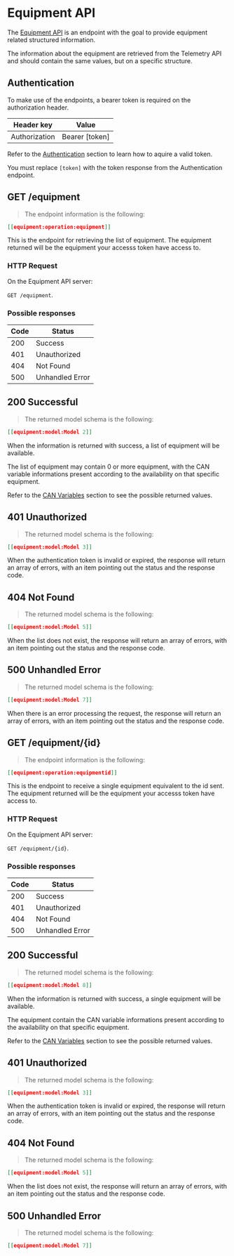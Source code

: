 # Equipment API

The [Equipment API](#equipment-api) is an endpoint with the goal to provide equipment related structured information.

The information about the equipment are retrieved from the Telemetry API and should contain the same values, but on a specific structure.

## Authentication

To make use of the endpoints, a bearer token is required on the authorization header.

Header key    | Value
------------- | -----
Authorization | Bearer [token]

Refer to the [Authentication](#authentication) section to learn how to aquire a valid token.

<aside class="notice">
You must replace <code>[token]</code> with the token response from the Authentication endpoint.
</aside>

## GET /equipment


> The endpoint information is the following:

```json
[[equipment:operation:equipment]]
````

This is the endpoint for retrieving the list of equipment.
The equipment returned will be the equipment your accesss token have access to.

### HTTP Request
On the Equipment API server:

`GET /equipment`.

### Possible responses

Code | Status
---- | ------
200  | Success
401  | Unauthorized
404  | Not Found
500  | Unhandled Error


## 200 Successful

> The returned model schema is the following:

```json
[[equipment:model:Model 2]]
```

When the information is returned with success, a list of equipment will be available.

The list of equipment may contain 0 or more equipment, with the CAN variable
informations present according to the availability on that specific equipment.

Refer to the [CAN Variables](#can-variables) section to see the possible returned values.

## 401 Unauthorized

> The returned model schema is the following:

```json
[[equipment:model:Model 3]]
```

When the authentication token is invalid or expired, the response will return an array of errors, with an item pointing out the status and the response code.

## 404 Not Found

> The returned model schema is the following:

```json
[[equipment:model:Model 5]]
```

When the list does not exist, the response will return an array of errors, with an item pointing out the status and the response code.

## 500 Unhandled Error

> The returned model schema is the following:

```json
[[equipment:model:Model 7]]
```

When there is an error processing the request, the response will return an array of errors, with an item pointing out the status and the response code.

## GET /equipment/{id}

> The endpoint information is the following:

```json
[[equipment:operation:equipmentid]]
````

This is the endpoint to receive a single equipment equivalent to the id sent.
The equipment returned will be the equipment your accesss token have access to.

### HTTP Request
On the Equipment API server:

`GET /equipment/{id}`.

### Possible responses

Code | Status
---- | ------
200  | Success
401  | Unauthorized
404  | Not Found
500  | Unhandled Error


## 200 Successful

> The returned model schema is the following:

```json
[[equipment:model:Model 8]]
```

When the information is returned with success, a single equipment will be available.

The equipment contain the CAN variable informations present according to the availability on that specific equipment.

Refer to the [CAN Variables](#can-variables) section to see the possible returned values.

## 401 Unauthorized

> The returned model schema is the following:

```json
[[equipment:model:Model 3]]
```

When the authentication token is invalid or expired, the response will return an array of errors, with an item pointing out the status and the response code.

## 404 Not Found

> The returned model schema is the following:

```json
[[equipment:model:Model 5]]
```

When the list does not exist, the response will return an array of errors, with an item pointing out the status and the response code.

## 500 Unhandled Error

> The returned model schema is the following:

```json
[[equipment:model:Model 7]]
```
